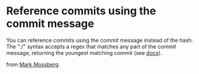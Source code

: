 # Reference commits using the commit message

You can reference commits using the commit message instead of the hash. The ":/" syntax accepts a regex that matches any part of the commit message, returning the youngest matching commit (see [docs](https://t.co/3vgL7zftHx?amp=1)).

from [Mark Mossberg](https://twitter.com/offlinemark/status/1387833240321417222).
